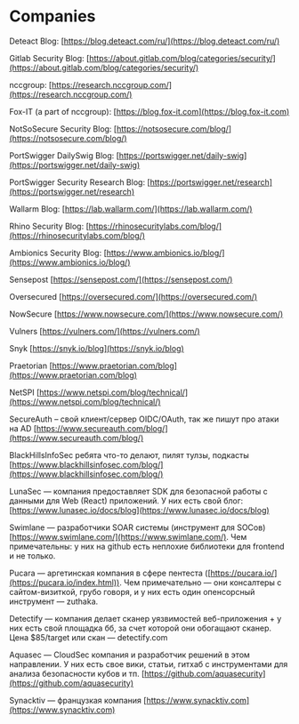# Companies

Deteact Blog: [https://blog.deteact.com/ru/](https://blog.deteact.com/ru/)

Gitlab Security Blog: [https://about.gitlab.com/blog/categories/security/](https://about.gitlab.com/blog/categories/security/)

nccgroup: [https://research.nccgroup.com/](https://research.nccgroup.com/)

Fox-IT (a part of nccgroup): [https://blog.fox-it.com](https://blog.fox-it.com)

NotSoSecure Security Blog: [https://notsosecure.com/blog/](https://notsosecure.com/blog/)

PortSwigger DailySwig Blog: [https://portswigger.net/daily-swig](https://portswigger.net/daily-swig)

PortSwigger Security Research Blog: [https://portswigger.net/research](https://portswigger.net/research)

Wallarm Blog: [https://lab.wallarm.com/](https://lab.wallarm.com/)

Rhino Security Blog: [https://rhinosecuritylabs.com/blog/](https://rhinosecuritylabs.com/blog/)

Ambionics Security Blog: [https://www.ambionics.io/blog/](https://www.ambionics.io/blog/)

Sensepost [https://sensepost.com/](https://sensepost.com/)

Oversecured [https://oversecured.com/](https://oversecured.com/)

NowSecure [https://www.nowsecure.com/](https://www.nowsecure.com/)

Vulners [https://vulners.com/](https://vulners.com/)

Snyk [https://snyk.io/blog](https://snyk.io/blog)

Praetorian [https://www.praetorian.com/blog](https://www.praetorian.com/blog)

NetSPI [https://www.netspi.com/blog/technical/](https://www.netspi.com/blog/technical/)

SecureAuth – свой клиент/сервер OIDC/OAuth, так же пишут про атаки на AD [https://www.secureauth.com/blog/](https://www.secureauth.com/blog/)

BlackHillsInfoSec ребята что-то делают, пилят тулзы, подкасты [https://www.blackhillsinfosec.com/blog/](https://www.blackhillsinfosec.com/blog/)

LunaSec — компания предоставляет SDK для безопасной работы с данными для Web (React) приложений. У них есть свой блог: [https://www.lunasec.io/docs/blog](https://www.lunasec.io/docs/blog)



Swimlane — разработчики SOAR системы (инструмент для SOCов) [https://www.swimlane.com/](https://www.swimlane.com/). Чем примечательны: у них на github есть неплохие библиотеки для frontend и не только.

Pucara — аргетинская компания в сфере пентеста ([https://pucara.io/](https://pucara.io/index.html)). Чем примечательно — они консалтеры с сайтом-визиткой, грубо говоря, и у них есть один опенсорсный инструмент — zuthaka.



Detectify — компания делает сканер уязвимостей веб-приложения + у них есть свой площадка бб, за счет которой они обогащают сканер. Цена $85/target или скан — detectify.com



Aquasec — CloudSec компания и разработчик решений в этом направлении. У них есть свое вики, статьи, гитхаб с инструментами для анализа безопасности кубов и тп. [https://github.com/aquasecurity](https://github.com/aquasecurity)



Synacktiv — французкая компания [https://www.synacktiv.com](https://www.synacktiv.com)
